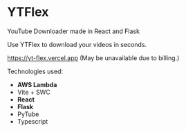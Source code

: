 # YTFlex
YouTube Downloader made in React and Flask

Use YTFlex to download your videos in seconds.

https://yt-flex.vercel.app
(May be unavailable due to billing.)

Technologies used:
- __AWS Lambda__
- Vite + SWC
- __React__
- __Flask__
- PyTube
- Typescript
